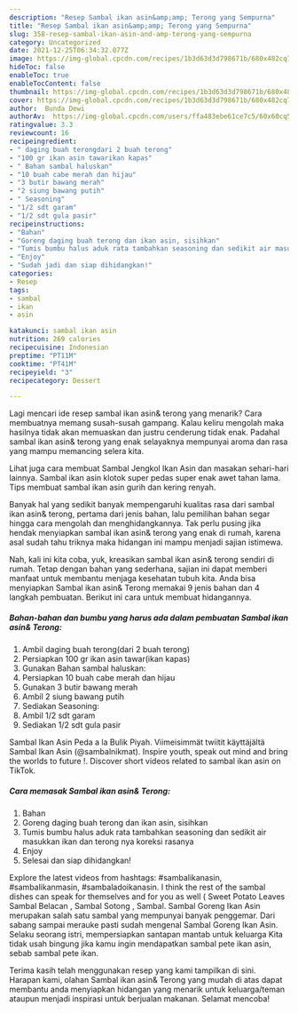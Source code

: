 ```yaml
---
description: "Resep Sambal ikan asin&amp;amp; Terong yang Sempurna"
title: "Resep Sambal ikan asin&amp;amp; Terong yang Sempurna"
slug: 358-resep-sambal-ikan-asin-and-amp-terong-yang-sempurna
category: Uncategorized
date: 2021-12-25T06:34:32.077Z
image: https://img-global.cpcdn.com/recipes/1b3d63d3d798671b/680x482cq70/sambal-ikan-asin-terong-foto-resep-utama.jpg
hideToc: false
enableToc: true
enableTocContent: false
thumbnail: https://img-global.cpcdn.com/recipes/1b3d63d3d798671b/680x482cq70/sambal-ikan-asin-terong-foto-resep-utama.jpg
cover: https://img-global.cpcdn.com/recipes/1b3d63d3d798671b/680x482cq70/sambal-ikan-asin-terong-foto-resep-utama.jpg
author:  Bunda Dewi
authorAv:  https://img-global.cpcdn.com/users/ffa483ebe61ce7c5/60x60cq50/avatar.jpg
ratingvalue: 3.3
reviewcount: 16
recipeingredient:
- " daging buah terongdari 2 buah terong"
- "100 gr ikan asin tawarikan kapas"
- " Bahan sambal haluskan"
- "10 buah cabe merah dan hijau"
- "3 butir bawang merah"
- "2 siung bawang putih"
- " Seasoning"
- "1/2 sdt garam"
- "1/2 sdt gula pasir"
recipeinstructions:
- "Bahan"
- "Goreng daging buah terong dan ikan asin, sisihkan"
- "Tumis bumbu halus aduk rata tambahkan seasoning dan sedikit air masukkan ikan dan terong nya koreksi rasanya"
- "Enjoy"
- "Sudah jadi dan siap dihidangkan!"
categories:
- Resep
tags:
- sambal
- ikan
- asin

katakunci: sambal ikan asin 
nutrition: 269 calories
recipecuisine: Indonesian
preptime: "PT11M"
cooktime: "PT41M"
recipeyield: "3"
recipecategory: Dessert

---
```



Lagi mencari ide resep sambal ikan asin&amp; terong yang menarik? Cara membuatnya memang susah-susah gampang. Kalau keliru mengolah maka hasilnya tidak akan memuaskan dan justru cenderung tidak enak. Padahal sambal ikan asin&amp; terong yang enak selayaknya mempunyai aroma dan rasa yang mampu memancing selera kita.


Lihat juga cara membuat Sambal Jengkol Ikan Asin dan masakan sehari-hari lainnya. Sambal ikan asin klotok super pedas super enak awet tahan lama. Tips membuat sambal ikan asin gurih dan kering renyah.

Banyak hal yang sedikit banyak mempengaruhi kualitas rasa dari sambal ikan asin&amp; terong, pertama dari jenis bahan, lalu pemilihan bahan segar hingga cara mengolah dan menghidangkannya. Tak perlu pusing jika hendak menyiapkan sambal ikan asin&amp; terong yang enak di rumah, karena asal sudah tahu triknya maka hidangan ini mampu menjadi sajian istimewa.


Nah, kali ini kita coba, yuk, kreasikan sambal ikan asin&amp; terong sendiri di rumah. Tetap dengan bahan yang sederhana, sajian ini dapat memberi manfaat untuk membantu menjaga kesehatan tubuh kita. Anda bisa menyiapkan Sambal ikan asin&amp; Terong memakai 9 jenis bahan dan 4 langkah pembuatan. Berikut ini cara untuk membuat hidangannya.

<!--inarticleads1-->

##### Bahan-bahan dan bumbu yang harus ada dalam pembuatan Sambal ikan asin&amp; Terong:

1. Ambil  daging buah terong(dari 2 buah terong)
1. Persiapkan 100 gr ikan asin tawar(ikan kapas)
1. Gunakan  Bahan sambal haluskan:
1. Persiapkan 10 buah cabe merah dan hijau
1. Gunakan 3 butir bawang merah
1. Ambil 2 siung bawang putih
1. Sediakan  Seasoning:
1. Ambil 1/2 sdt garam
1. Sediakan 1/2 sdt gula pasir


Sambal Ikan Asin Peda a la Bulik Piyah. Viimeisimmät twiitit käyttäjältä Sambal Ikan Asin (@sambalnikmat). Inspire youth, speak out mind and bring the worlds to future !. Discover short videos related to sambal ikan asin on TikTok. 

<!--inarticleads2-->

##### Cara memasak Sambal ikan asin&amp; Terong:

1. Bahan
1. Goreng daging buah terong dan ikan asin, sisihkan
1. Tumis bumbu halus aduk rata tambahkan seasoning dan sedikit air masukkan ikan dan terong nya koreksi rasanya
1. Enjoy
1. Selesai dan siap dihidangkan!

Explore the latest videos from hashtags: #sambalikanasin, #sambalikanmasin, #sambaladoikanasin. I think the rest of the sambal dishes can speak for themselves and for you as well ( Sweet Potato Leaves Sambal Belacan , Sambal Sotong , Sambal. Sambal Goreng Ikan Asin merupakan salah satu sambal yang mempunyai banyak penggemar. Dari sabang sampai merauke pasti sudah mengenal Sambal Goreng Ikan Asin. Selaku seorang istri, mempersiapkan santapan mantab untuk keluarga Kita tidak usah bingung jika kamu ingin mendapatkan sambal pete ikan asin, sebab sambal pete ikan. 

Terima kasih telah menggunakan resep yang kami tampilkan di sini. Harapan kami, olahan Sambal ikan asin&amp; Terong yang mudah di atas dapat membantu anda menyiapkan hidangan yang menarik untuk keluarga/teman ataupun menjadi inspirasi untuk berjualan makanan. Selamat mencoba!
